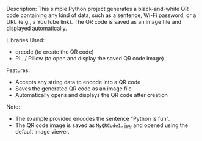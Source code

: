 Description:
This simple Python project generates a black-and-white QR code containing any kind of data, such as a sentence, Wi-Fi password, or a URL (e.g., a YouTube link). The QR code is saved as an image file and displayed automatically.

Libraries Used:
- qrcode (to create the QR code)
- PIL / Pillow (to open and display the saved QR code image)

Features:
- Accepts any string data to encode into a QR code
- Saves the generated QR code as an image file
- Automatically opens and displays the QR code after creation

Note:
- The example provided encodes the sentence "Python is fun".
- The QR code image is saved as `MyQRCode1.jpg` and opened using the default image viewer.
